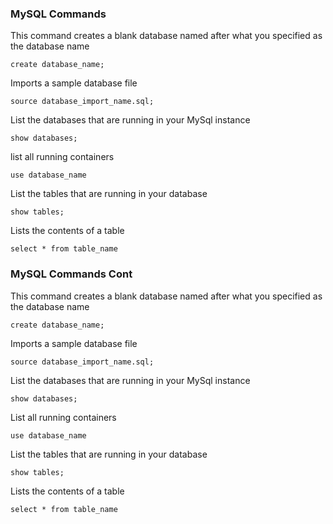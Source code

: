 ### MySQL Commands

This command creates a blank database named after what you specified as the database name

`create database_name;`

Imports a sample database file

`source database_import_name.sql;` 

List the databases that are running in your MySql instance

`show databases;`

list all running containers

`use database_name`

List the tables that are running in your database

`show tables;`

Lists the contents of a table

`select * from table_name`


### MySQL Commands Cont

This command creates a blank database named after what you specified as the database name

`create database_name;`

Imports a sample database file

`source database_import_name.sql;`

List the databases that are running in your MySql instance

`show databases;`

List all running containers

`use database_name`

List the tables that are running in your database

`show tables;`

 Lists the contents of a table

`select * from table_name`
